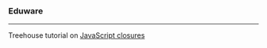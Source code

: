 ### Eduware
***

Treehouse tutorial on [JavaScript closures](https://teamtreehouse.com/library/understanding-closures-in-javascript)
